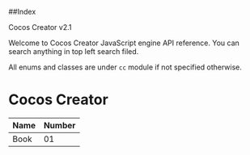 ##Index <a id="cocos-creator"></a>

Cocos Creator v2.1

Welcome to Cocos Creator JavaScript engine API reference. You can search anything in top left search filed.

All enums and classes are under ```cc``` module if not specified otherwise.

# Cocos Creator

| Name | Number |
| -- | -- |
| Book | 01 |
